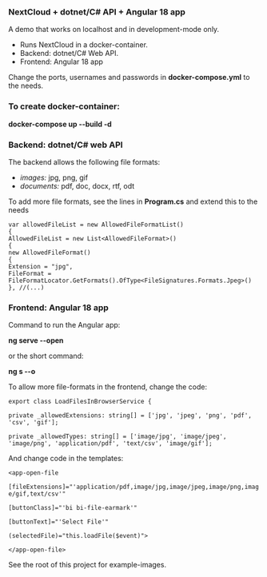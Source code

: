 ### **NextCloud + dotnet/C# API + Angular 18 app**

A demo that works on localhost and in development-mode only.

*   Runs NextCloud in a docker-container.
*   Backend: dotnet/C# Web API.
*   Frontend: Angular 18 app

Change the ports, usernames and passwords in **docker-compose.yml** to the needs.

### To create docker-container:

**docker-compose up --build -d**

### **Backend: dotnet/C# web API**

The backend allows the following file formats:

*   _images:_ jpg, png, gif
*   _documents:_ pdf, doc, docx, rtf, odt

To add more file formats, see the lines in **Program.cs** and extend this to the needs

`var allowedFileList = new AllowedFileFormatList()`  
`{`  
 `AllowedFileList = new List<AllowedFileFormat>()`  
 `{`  
 `new AllowedFileFormat()`  
 `{`  
 `Extension = "jpg",`  
 `FileFormat = FileFormatLocator.GetFormats().OfType<FileSignatures.Formats.Jpeg>()`  
 `}, //(...)`

### **Frontend: Angular 18 app**

Command to run the Angular app:

**ng serve --open**

or the short command:

**ng s --o**

To allow more file-formats in the frontend, change the code:

`export class LoadFilesInBrowserService {`

 `private _allowedExtensions: string[] = ['jpg', 'jpeg', 'png', 'pdf', 'csv', 'gif'];`

 `private _allowedTypes: string[] = ['image/jpg', 'image/jpeg', 'image/png', 'application/pdf', 'text/csv', 'image/gif'];`

And change code in the templates:

`<app-open-file`

 `[fileExtensions]="'application/pdf,image/jpg,image/jpeg,image/png,image/gif,text/csv'"`

 `[buttonClass]="'bi bi-file-earmark'"`

 `[buttonText]="'Select File'"`

 `(selectedFile)="this.loadFile($event)">`

`</app-open-file>`

See the root of this project for example-images.